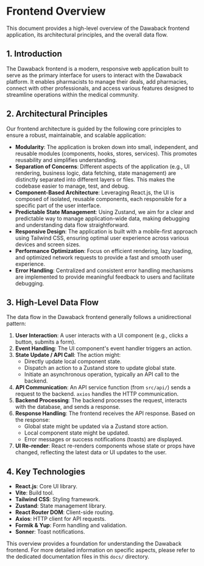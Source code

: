 # Frontend Overview

This document provides a high-level overview of the Dawaback frontend application, its architectural principles, and the overall data flow.

## 1. Introduction

The Dawaback frontend is a modern, responsive web application built to serve as the primary interface for users to interact with the Dawaback platform. It enables pharmacists to manage their deals, add pharmacies, connect with other professionals, and access various features designed to streamline operations within the medical community.

## 2. Architectural Principles

Our frontend architecture is guided by the following core principles to ensure a robust, maintainable, and scalable application:

- **Modularity**: The application is broken down into small, independent, and reusable modules (components, hooks, stores, services). This promotes reusability and simplifies understanding.
- **Separation of Concerns**: Different aspects of the application (e.g., UI rendering, business logic, data fetching, state management) are distinctly separated into different layers or files. This makes the codebase easier to manage, test, and debug.
- **Component-Based Architecture**: Leveraging React.js, the UI is composed of isolated, reusable components, each responsible for a specific part of the user interface.
- **Predictable State Management**: Using Zustand, we aim for a clear and predictable way to manage application-wide data, making debugging and understanding data flow straightforward.
- **Responsive Design**: The application is built with a mobile-first approach using Tailwind CSS, ensuring optimal user experience across various devices and screen sizes.
- **Performance Optimization**: Focus on efficient rendering, lazy loading, and optimized network requests to provide a fast and smooth user experience.
- **Error Handling**: Centralized and consistent error handling mechanisms are implemented to provide meaningful feedback to users and facilitate debugging.

## 3. High-Level Data Flow

The data flow in the Dawaback frontend generally follows a unidirectional pattern:

1.  **User Interaction**: A user interacts with a UI component (e.g., clicks a button, submits a form).
2.  **Event Handling**: The UI component's event handler triggers an action.
3.  **State Update / API Call**: The action might:
    - Directly update local component state.
    - Dispatch an action to a Zustand store to update global state.
    - Initiate an asynchronous operation, typically an API call to the backend.
4.  **API Communication**: An API service function (from `src/api/`) sends a request to the backend. `axios` handles the HTTP communication.
5.  **Backend Processing**: The backend processes the request, interacts with the database, and sends a response.
6.  **Response Handling**: The frontend receives the API response. Based on the response:
    - Global state might be updated via a Zustand store action.
    - Local component state might be updated.
    - Error messages or success notifications (toasts) are displayed.
7.  **UI Re-render**: React re-renders components whose state or props have changed, reflecting the latest data or UI updates to the user.

## 4. Key Technologies

- **React.js**: Core UI library.
- **Vite**: Build tool.
- **Tailwind CSS**: Styling framework.
- **Zustand**: State management library.
- **React Router DOM**: Client-side routing.
- **Axios**: HTTP client for API requests.
- **Formik & Yup**: Form handling and validation.
- **Sonner**: Toast notifications.

This overview provides a foundation for understanding the Dawaback frontend. For more detailed information on specific aspects, please refer to the dedicated documentation files in this `docs/` directory.
